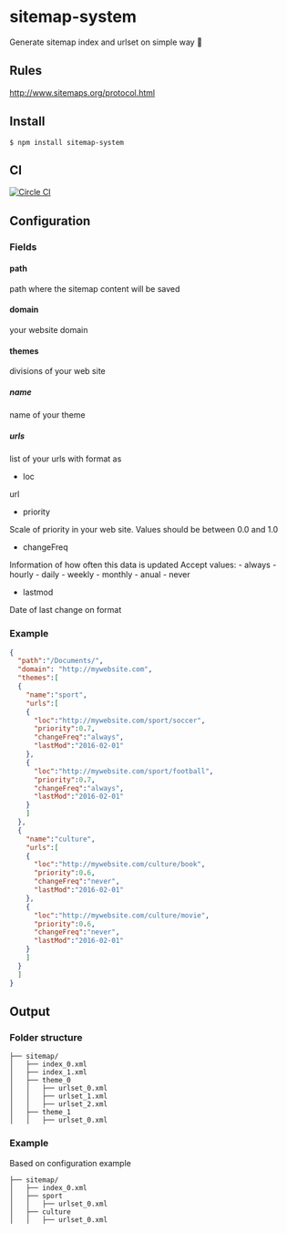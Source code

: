 # sitemap-system

Generate sitemap index and urlset on simple way :rocket:

## Rules

http://www.sitemaps.org/protocol.html

## Install

```
$ npm install sitemap-system
```

## CI
[![Circle CI](https://circleci.com/gh/LucasRodrigues/sitemap.svg?style=svg)](https://circleci.com/gh/LucasRodrigues/sitemap)

## Configuration

### Fields
#### path
  path where the sitemap content will be saved
#### domain
  your website domain
#### themes
  divisions of your web site
##### name
  name of your theme
##### urls
  list of your urls with format as
  - loc
  
  url
  
  - priority
  
  Scale of priority in your web site.
  Values should be between 0.0 and 1.0
  
  - changeFreq
  
  Information of how often this data is updated
  Accept values:
    - always
    - hourly
    - daily
    - weekly
    - monthly
    - anual 
    - never
  
  - lastmod
  
  Date of last change on format 

### Example
```json
{
  "path":"/Documents/",
  "domain": "http://mywebsite.com",
  "themes":[
  {
    "name":"sport",
    "urls":[
    {
      "loc":"http://mywebsite.com/sport/soccer",
      "priority":0.7,
      "changeFreq":"always",
      "lastMod":"2016-02-01"
    },
    {
      "loc":"http://mywebsite.com/sport/football",
      "priority":0.7,
      "changeFreq":"always",
      "lastMod":"2016-02-01"
    }
    ]
  },
  {
    "name":"culture",
    "urls":[
    {
      "loc":"http://mywebsite.com/culture/book",
      "priority":0.6,
      "changeFreq":"never",
      "lastMod":"2016-02-01"
    },
    {
      "loc":"http://mywebsite.com/culture/movie",
      "priority":0.6,
      "changeFreq":"never",
      "lastMod":"2016-02-01"
    }
    ]
  }
  ]
}
```

## Output

### Folder structure

```
├── sitemap/
│   ├── index_0.xml
│   ├── index_1.xml
│   ├── theme_0
│   │   ├── urlset_0.xml
│   │   ├── urlset_1.xml
│   │   ├── urlset_2.xml
│   ├── theme_1
│   │   ├── urlset_0.xml
```

### Example

Based on configuration example

```
├── sitemap/
│   ├── index_0.xml
│   ├── sport
│   │   ├── urlset_0.xml
│   ├── culture
│   │   ├── urlset_0.xml
```

